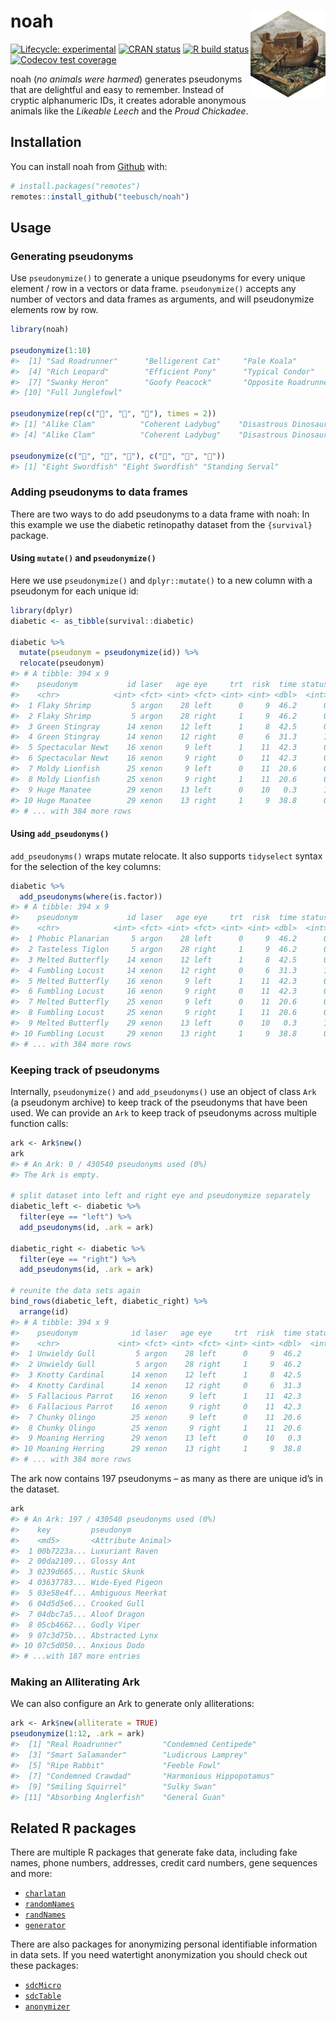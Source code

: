 
<!-- README.md is generated from README.Rmd. Please edit that file -->

# noah <img src='man/figures/logo.png' align="right" height="139" />

<!-- badges: start -->

[![Lifecycle:
experimental](https://img.shields.io/badge/lifecycle-experimental-orange.svg)](https://www.tidyverse.org/lifecycle/#experimental)
[![CRAN
status](https://www.r-pkg.org/badges/version/noah)](https://CRAN.R-project.org/package=noah)
[![R build
status](https://github.com/Teebusch/noah/workflows/R-CMD-check/badge.svg)](https://github.com/Teebusch/noah/actions)
[![Codecov test
coverage](https://codecov.io/gh/Teebusch/noah/branch/master/graph/badge.svg)](https://codecov.io/gh/Teebusch/noah?branch=master)

<!-- badges: end -->

noah (*no animals were harmed*) generates pseudonyms that are delightful
and easy to remember. Instead of cryptic alphanumeric IDs, it creates
adorable anonymous animals like the *Likeable Leech* and the *Proud
Chickadee*.

## Installation

You can install noah from [Github](/https://github.com/teebusch/noah)
with:

``` r
# install.packages("remotes")
remotes::install_github("teebusch/noah")
```

## Usage

### Generating pseudonyms

Use `pseudonymize()` to generate a unique pseudonyms for every unique
element / row in a vectors or data frame. `pseudonymize()` accepts any
number of vectors and data frames as arguments, and will pseudonymize
elements row by row.

``` r
library(noah)

pseudonymize(1:10)
#>  [1] "Sad Roadrunner"      "Belligerent Cat"     "Pale Koala"         
#>  [4] "Rich Leopard"        "Efficient Pony"      "Typical Condor"     
#>  [7] "Swanky Heron"        "Goofy Peacock"       "Opposite Roadrunner"
#> [10] "Full Junglefowl"

pseudonymize(rep(c("🐄", "🦎", "🐅"), times = 2))
#> [1] "Alike Clam"          "Coherent Ladybug"    "Disastrous Dinosaur"
#> [4] "Alike Clam"          "Coherent Ladybug"    "Disastrous Dinosaur"

pseudonymize(c("🐰", "🐰", "🐰"), c("🥕", "🥕", "🍰"))
#> [1] "Eight Swordfish" "Eight Swordfish" "Standing Serval"
```

### Adding pseudonyms to data frames

There are two ways to do add pseudonyms to a data frame with noah: In
this example we use the diabetic retinopathy dataset from the
`{survival}` package.

#### Using `mutate()` and `pseudonymize()`

Here we use `pseudonymize()` and `dplyr::mutate()` to a new column with
a pseudonym for each unique id:

``` r
library(dplyr)
diabetic <- as_tibble(survival::diabetic)

diabetic %>% 
  mutate(pseudonym = pseudonymize(id)) %>% 
  relocate(pseudonym)
#> # A tibble: 394 x 9
#>    pseudonym           id laser   age eye     trt  risk  time status
#>    <chr>            <int> <fct> <int> <fct> <int> <int> <dbl>  <int>
#>  1 Flaky Shrimp         5 argon    28 left      0     9  46.2      0
#>  2 Flaky Shrimp         5 argon    28 right     1     9  46.2      0
#>  3 Green Stingray      14 xenon    12 left      1     8  42.5      0
#>  4 Green Stingray      14 xenon    12 right     0     6  31.3      1
#>  5 Spectacular Newt    16 xenon     9 left      1    11  42.3      0
#>  6 Spectacular Newt    16 xenon     9 right     0    11  42.3      0
#>  7 Moldy Lionfish      25 xenon     9 left      0    11  20.6      0
#>  8 Moldy Lionfish      25 xenon     9 right     1    11  20.6      0
#>  9 Huge Manatee        29 xenon    13 left      0    10   0.3      1
#> 10 Huge Manatee        29 xenon    13 right     1     9  38.8      0
#> # ... with 384 more rows
```

#### Using `add_pseudonyms()`

`add_pseudonyms()` wraps mutate relocate. It also supports `tidyselect`
syntax for the selection of the key columns:

``` r
diabetic %>% 
  add_pseudonyms(where(is.factor))
#> # A tibble: 394 x 9
#>    pseudonym           id laser   age eye     trt  risk  time status
#>    <chr>            <int> <fct> <int> <fct> <int> <int> <dbl>  <int>
#>  1 Phobic Planarian     5 argon    28 left      0     9  46.2      0
#>  2 Tasteless Tiglon     5 argon    28 right     1     9  46.2      0
#>  3 Melted Butterfly    14 xenon    12 left      1     8  42.5      0
#>  4 Fumbling Locust     14 xenon    12 right     0     6  31.3      1
#>  5 Melted Butterfly    16 xenon     9 left      1    11  42.3      0
#>  6 Fumbling Locust     16 xenon     9 right     0    11  42.3      0
#>  7 Melted Butterfly    25 xenon     9 left      0    11  20.6      0
#>  8 Fumbling Locust     25 xenon     9 right     1    11  20.6      0
#>  9 Melted Butterfly    29 xenon    13 left      0    10   0.3      1
#> 10 Fumbling Locust     29 xenon    13 right     1     9  38.8      0
#> # ... with 384 more rows
```

### Keeping track of pseudonyms

Internally, `pseudonymize()` and `add_pseudonyms()` use an object of
class `Ark` (a pseudonym archive) to keep track of the pseudonyms that
have been used. We can provide an `Ark` to keep track of pseudonyms
across multiple function calls:

``` r
ark <- Ark$new()
ark
#> # An Ark: 0 / 430540 pseudonyms used (0%)
#> The Ark is empty.

# split dataset into left and right eye and pseudonymize separately
diabetic_left <- diabetic %>% 
  filter(eye == "left") %>% 
  add_pseudonyms(id, .ark = ark)

diabetic_right <- diabetic %>% 
  filter(eye == "right") %>% 
  add_pseudonyms(id, .ark = ark)

# reunite the data sets again
bind_rows(diabetic_left, diabetic_right) %>% 
  arrange(id)
#> # A tibble: 394 x 9
#>    pseudonym            id laser   age eye     trt  risk  time status
#>    <chr>             <int> <fct> <int> <fct> <int> <int> <dbl>  <int>
#>  1 Unwieldy Gull         5 argon    28 left      0     9  46.2      0
#>  2 Unwieldy Gull         5 argon    28 right     1     9  46.2      0
#>  3 Knotty Cardinal      14 xenon    12 left      1     8  42.5      0
#>  4 Knotty Cardinal      14 xenon    12 right     0     6  31.3      1
#>  5 Fallacious Parrot    16 xenon     9 left      1    11  42.3      0
#>  6 Fallacious Parrot    16 xenon     9 right     0    11  42.3      0
#>  7 Chunky Olingo        25 xenon     9 left      0    11  20.6      0
#>  8 Chunky Olingo        25 xenon     9 right     1    11  20.6      0
#>  9 Moaning Herring      29 xenon    13 left      0    10   0.3      1
#> 10 Moaning Herring      29 xenon    13 right     1     9  38.8      0
#> # ... with 384 more rows
```

The ark now contains 197 pseudonyms – as many as there are unique id’s
in the dataset.

``` r
ark
#> # An Ark: 197 / 430540 pseudonyms used (0%)
#>    key         pseudonym
#>    <md5>       <Attribute Animal>
#>  1 00b7223a... Luxuriant Raven
#>  2 00da2109... Glossy Ant
#>  3 0239d665... Rustic Skunk
#>  4 03637783... Wide-Eyed Pigeon
#>  5 03e58e4f... Ambiguous Meerkat
#>  6 04d5d5e6... Crooked Gull
#>  7 04dbc7a5... Aloof Dragon
#>  8 05cb4662... Godly Viper
#>  9 07c3d75b... Abstracted Lynx
#> 10 07c5d050... Anxious Dodo
#> # ...with 187 more entries
```

### Making an Alliterating Ark

We can also configure an Ark to generate only alliterations:

``` r
ark <- Ark$new(alliterate = TRUE)
pseudonymize(1:12, .ark = ark)
#>  [1] "Real Roadrunner"         "Condemned Centipede"    
#>  [3] "Smart Salamander"        "Ludicrous Lamprey"      
#>  [5] "Ripe Rabbit"             "Feeble Fowl"            
#>  [7] "Condemned Crawdad"       "Harmonious Hippopotamus"
#>  [9] "Smiling Squirrel"        "Sulky Swan"             
#> [11] "Absorbing Anglerfish"    "General Guan"
```

## Related R packages

There are multiple R packages that generate fake data, including fake
names, phone numbers, addresses, credit card numbers, gene sequences and
more:

  - [`charlatan`](https://docs.ropensci.org/charlatan/)
  - [`randomNames`](https://centerforassessment.github.io/randomNames/)
  - [`randNames`](https://github.com/karthik/randNames)
  - [`generator`](https://github.com/paulhendricks/generator)

There are also packages for anonymizing personal identifiable
information in data sets. If you need watertight anonymization you
should check out these packages:

  - [`sdcMicro`](http://sdctools.github.io/sdcMicro/index.html)
  - [`sdcTable`](https://sdctools.github.io/sdcTable/index.html)
  - [`anonymizer`](http://paulhendricks.io/anonymizer/)
